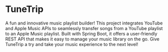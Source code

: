 # TuneTrip

A fun and innovative music playlist builder! This project integrates YouTube and Apple Music APIs to seamlessly transfer songs from a YouTube playlist to an Apple Music playlist. Built with Spring Boot, it offers a user-friendly REST API that makes it easy to manage your music library on the go. Give TuneTrip a try and take your music experience to the next level!
